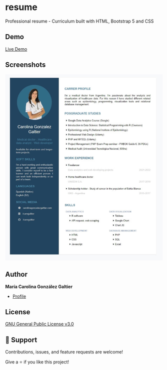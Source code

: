 # resume
Professional resume - Curriculum built with HTML, Bootstrap 5 and CSS

## Demo
[Live Demo](https://carogaltier.github.io/resume/)

## Screenshots
![Carolina Gonzalez Galtier CV](/screenshots/carolina-gonzalez-galtier-CV.jpg "Carolina Gonzalez Galtier CV")

## Author

**María Carolina González Galtier**

- [Profile](https://github.com/carogaltier "María Carolina González Galtier")

## License
[GNU General Public License v3.0](https://choosealicense.com/licenses/gpl-3.0/)

## 🤝 Support

Contributions, issues, and feature requests are welcome!

Give a ⭐️ if you like this project!
